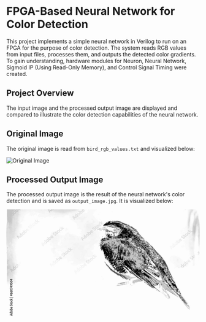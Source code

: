 # FPGA-Based Neural Network for Color Detection

This project implements a simple neural network in Verilog to run on an FPGA for the purpose of color detection. The system reads RGB values from input files, processes them, and outputs the detected color gradients.
To gain understanding, hardware modules for Neuron, Neural Network, Sigmoid IP (Using Read-Only Memory), and Control Signal Timing were created.
## Project Overview

The input image and the processed output image are displayed and compared to illustrate the color detection capabilities of the neural network.

## Original Image

The original image is read from `bird_rgb_values.txt` and visualized below:

![Original Image](original_image.jpg)

## Processed Output Image

The processed output image is the result of the neural network's color detection and is saved as `output_image.jpg`. It is visualized below:

![Output Image](output_image.jpg)

